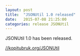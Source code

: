 ```yaml
---
layout: post
title:  "JSONUtil 1.0 released"
date:   2015-07-08 21:25:00
categories: release JSONUtil
---
```

JSONUtil 1.0 has been released.

[//kopitubruk.org/JSONUtil](JSONUtil)